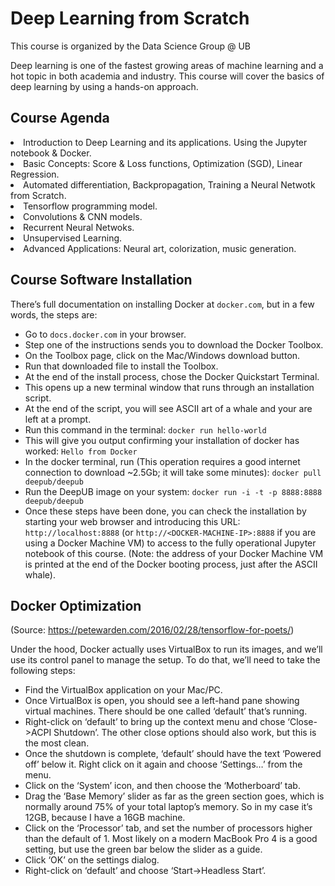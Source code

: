 # Deep Learning from Scratch

This course is organized by the Data Science Group @ UB

Deep learning is one of the fastest growing areas of machine learning and a hot topic in both academia and industry.
This course will cover the basics of deep learning by using a hands-on approach.

## Course Agenda

<li> Introduction to Deep Learning and its applications. Using the Jupyter notebook & Docker.
<li> Basic Concepts: Score & Loss functions, Optimization (SGD), Linear Regression.
<li> Automated differentiation, Backpropagation, Training a Neural Netwotk from Scratch.
<li> Tensorflow programming model. 
<li> Convolutions & CNN models.
<li> Recurrent Neural Netwoks.
<li> Unsupervised Learning.
<li> Advanced Applications: Neural art, colorization, music generation.

## Course Software Installation

There’s full documentation on installing Docker at ``docker.com``, but in a few words, the steps are:

+ Go to ``docs.docker.com`` in your browser.
+ Step one of the instructions sends you to download the Docker Toolbox.
+ On the Toolbox page, click on the Mac/Windows download button.
+ Run that downloaded file to install the Toolbox.
+ At the end of the install process, chose the Docker Quickstart Terminal.
+ This opens up a new terminal window that runs through an installation script.
+ At the end of the script, you will see ASCII art of a whale and your are left at a prompt.
+ Run this command in the terminal: ``docker run hello-world``
+ This will give you output confirming your installation of docker has worked: ``Hello from Docker``
+ In the docker terminal, run (This operation requires a good internet connection to download ~2.5Gb; it will take some minutes):  ``docker pull deepub/deepub``    
+ Run the DeepUB image on your system: ``docker run -i -t -p 8888:8888 deepub/deepub``
+ Once these steps have been done, you can check the installation by starting your web browser and introducing this  URL: ``http://localhost:8888`` (or ``http://<DOCKER-MACHINE-IP>:8888`` if you are using a Docker Machine VM) to access to the fully operational Jupyter notebook of this course. (Note: the address of your Docker Machine VM is printed at the end of the Docker booting process, just after the ASCII whale).

## Docker Optimization 

(Source: https://petewarden.com/2016/02/28/tensorflow-for-poets/)

Under the hood, Docker actually uses VirtualBox to run its images, and we’ll use its control panel to manage the setup. To do that, we’ll need to take the following steps:

+ Find the VirtualBox application on your Mac/PC. 
+ Once VirtualBox is open, you should see a left-hand pane showing virtual machines. There should be one called ‘default’ that’s running.
+ Right-click on ‘default’ to bring up the context menu and chose ‘Close->ACPI Shutdown’. The other close options should also work, but this is the most clean.
+ Once the shutdown is complete, ‘default’ should have the text ‘Powered off’ below it. Right click on it again and choose ‘Settings…’ from the menu.
+ Click on the ‘System’ icon, and then choose the ‘Motherboard’ tab.
+ Drag the ‘Base Memory’ slider as far as the green section goes, which is normally around 75% of your total laptop’s memory. So in my case it’s 12GB, because I have a 16GB machine.
+ Click on the ‘Processor’ tab, and set the number of processors higher than the default of 1. Most likely on a modern MacBook Pro 4 is a good setting, but use the green bar below the slider as a guide.
+ Click ‘OK’ on the settings dialog.
+ Right-click on ‘default’ and choose ‘Start->Headless Start’.
